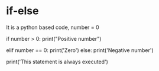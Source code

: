 # if-else
It is a python based code, 
number = 0

if number > 0:
    print("Positive number")

elif number == 0:
    print('Zero')
else:
    print('Negative number')

print('This statement is always executed')
